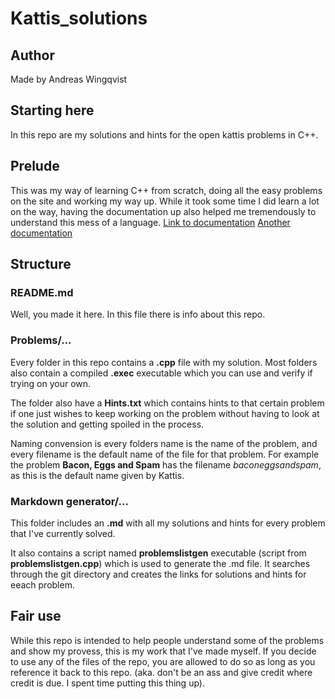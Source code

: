 # Kattis_solutions

## Author
Made by Andreas Wingqvist

## Starting here

In this repo are my solutions and hints for the open kattis problems in C++.

## Prelude
This was my way of learning C++ from scratch, doing all the easy problems on the site and working my way up. While it took some time I did learn a lot on the way, having the documentation up also helped me tremendously to understand this mess of a language. [Link to documentation](https://cplusplus.com/reference/) [Another documentation](https://en.cppreference.com/w/)

## Structure

### README.md
Well, you made it here. In this file there is info about this repo.

### Problems/...
Every folder in this repo contains a **.cpp** file with my solution. Most folders also contain a compiled **.exec** executable which you can use and verify if trying on your own.

The folder also have a **Hints.txt** which contains hints to that certain problem if one just wishes to keep working on the problem without having to look at the solution and getting spoiled in the process.

Naming convension is every folders name is the name of the problem, and every filename is the default name of the file for that problem. For example the problem **Bacon, Eggs and Spam** has the filename *baconeggsandspam*, as this is the default name given by Kattis.

### Markdown generator/...
This folder includes an **.md** with all my solutions and hints for every problem that I've currently solved.

It also contains a script named **problemslistgen** executable (script from **problemslistgen.cpp**) which is used to generate the .md file. It searches through the git directory and creates the links for solutions and hints for eeach problem.

## Fair use
While this repo is intended to help people understand some of the problems and show my provess, this is my work that I've made myself. If you decide to use any of the files of the repo, you are allowed to do so as long as you reference it back to this repo. (aka. don't be an ass and give credit where credit is due. I spent time putting this thing up).
